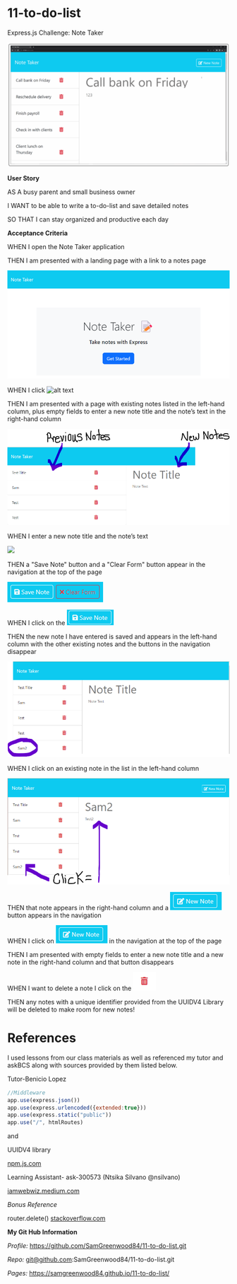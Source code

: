 # 11-to-do-list
Express.js Challenge: Note Taker

![alt text](public/assets/images/Mockup.png)

**User Story**

AS A busy parent and small business owner

I WANT to be able to write a to-do-list and save detailed notes

SO THAT I can stay organized and productive each day

**Acceptance Criteria**

WHEN I open the Note Taker application

THEN I am presented with a landing page with a link to a notes page

![alt text](public/assets/images/landingpage.png)

WHEN I click ![alt text](image.png)

THEN I am presented with a page with existing notes listed in the left-hand column, plus empty fields to enter a new note title and the note’s text 
in the right-hand column

![alt text](public/assets/images/example.png)

WHEN I enter a new note title and the note’s text

![
](public/assets/images/newnote.png)

THEN a "Save Note" button and a "Clear Form" button appear in the navigation at the top of the page

![alt text](public/assets/images/saveclear.png)

WHEN I click on the ![alt text](public/assets/images/savenote.png)

THEN the new note I have entered is saved and appears in the left-hand column with the other existing notes and the buttons in the navigation disappear

![alt text](public/assets/images/successtest.png)

WHEN I click on an existing note in the list in the left-hand column

![alt text](public/assets/images/clicktodisplay.png)

THEN that note appears in the right-hand column and a ![alt text](public/assets/images/newnotebtn.png) button appears in the navigation

WHEN I click on ![alt text](public/assets/images/newnotebtn.png) in the navigation at the top of the page

THEN I am presented with empty fields to enter a new note title and a new note in the right-hand column and that button disappears

WHEN I want to delete a note I click on the ![alt text](public/assets/images/delete.png)

THEN any notes with a unique identifier provided from the UUIDV4 Library will be deleted to make room for new notes!

# References

I used lessons from our class materials as well as referenced my tutor and askBCS along with sources provided by them listed below.

Tutor-Benicio Lopez 

```javascript
//Middleware
app.use(express.json())
app.use(express.urlencoded({extended:true}))
app.use(express.static("public"))
app.use("/", htmlRoutes)
```
and 

UUIDV4 library

 [npm.js.com](www.npmjs.com/package/uuidv4) 

Learning Assistant- ask-300573 (Ntsika Silvano @nsilvano)

[iamwebwiz.medium.com](iamwebwiz.medium.com/how-to-fix-dirname-is-not-defined-in-es-module-scope-34d94a86694d)

*Bonus Reference*

router.delete()
[stackoverflow.com](stackoverflow.com/questions/68613707/how-to-fix-router-delete-which-is-not-working-express)

**My Git Hub Information**

*Profile:* 
https://github.com/SamGreenwood84/11-to-do-list.git

*Repo:*
git@github.com:SamGreenwood84/11-to-do-list.git

*Pages:*
https://samgreenwood84.github.io/11-to-do-list/


